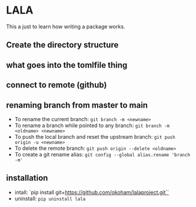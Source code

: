 # LALA

This a just to learn how writing a package works.


## Create the directory structure


## what goes into the tomlfile thing


## connect to remote (github)


## renaming branch from master to main

- To rename the current branch: `git branch -m <newname>`
- To rename a branch while pointed to any branch: `git branch -m <oldname> <newname>`
- To push the local branch and reset the upstream branch: `git push origin -u <newname>`
- To delete the remote branch: `git push origin --delete <oldname>`
- To create a git rename alias: `git config --global alias.rename 'branch -m'`

## installation

- intall: `pip install git+https://github.com/okoham/lalaproject.git``
- uninstall: `pip uninstall lala`